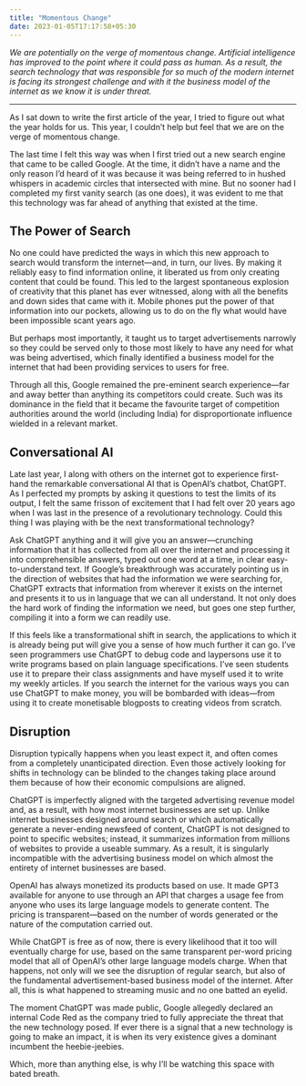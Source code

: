 ```yaml
---
title: "Momentous Change"
date: 2023-01-05T17:17:58+05:30
---
```

*We are potentially on the verge of momentous change. Artificial intelligence has improved to the point where it could pass as human. As a result, the search technology that was responsible for so much of the modern internet is facing its strongest challenge and with it the business model of the internet as we know it is under threat.*
<!--more-->
---

As I sat down to write the first article of the year, I tried to figure out what the year holds for us. This year, I couldn’t help but feel that we are on the verge of momentous change.

The last time I felt this way was when I first tried out a new search engine that came to be called Google. At the time, it didn’t have a name and the only reason I’d heard of it was because it was being referred to in hushed whispers in academic circles that intersected with mine. But no sooner had I completed my first vanity search (as one does), it was evident to me that this technology was far ahead of anything that existed at the time.

## The Power of Search
No one could have predicted the ways in which this new approach to search would transform the internet—and, in turn, our lives. By making it reliably easy to find information online, it liberated us from only creating content that could be found. This led to the largest spontaneous explosion of creativity that this planet has ever witnessed, along with all the benefits and down sides that came with it. Mobile phones put the power of that information into our pockets, allowing us to do on the fly what would have been impossible scant years ago.

But perhaps most importantly, it taught us to target advertisements narrowly so they could be served only to those most likely to have any need for what was being advertised, which finally identified a business model for the internet that had been providing services to users for free.

Through all this, Google remained the pre-eminent search experience—far and away better than anything its competitors could create. Such was its dominance in the field that it became the favourite target of competition authorities around the world (including India) for disproportionate influence wielded in a relevant market.

## Conversational AI
Late last year, I along with others on the internet got to experience first-hand the remarkable conversational AI that is OpenAI’s chatbot, ChatGPT. As I perfected my prompts by asking it questions to test the limits of its output, I felt the same frisson of excitement that I had felt over 20 years ago when I was last in the presence of a revolutionary technology. Could this thing I was playing with be the next transformational technology?

Ask ChatGPT anything and it will give you an answer—crunching information that it has collected from all over the internet and processing it into comprehensible answers, typed out one word at a time, in clear easy-to-understand text. If Google’s breakthrough was accurately pointing us in the direction of websites that had the information we were searching for, ChatGPT extracts that information from wherever it exists on the internet and presents it to us in language that we can all understand. It not only does the hard work of finding the information we need, but goes one step further, compiling it into a form we can readily use.

If this feels like a transformational shift in search, the applications to which it is already being put will give you a sense of how much further it can go. I’ve seen programmers use ChatGPT to debug code and laypersons use it to write programs based on plain language specifications. I’ve seen students use it to prepare their class assignments and have myself used it to write my weekly articles. If you search the internet for the various ways you can use ChatGPT to make money, you will be bombarded with ideas—from using it to create monetisable blogposts to creating videos from scratch.

## Disruption
Disruption typically happens when you least expect it, and often comes from a completely unanticipated direction. Even those actively looking for shifts in technology can be blinded to the changes taking place around them because of how their economic compulsions are aligned.

ChatGPT is imperfectly aligned with the targeted advertising revenue model and, as a result, with how most internet businesses are set up. Unlike internet businesses designed around search or which automatically generate a never-ending newsfeed of content, ChatGPT is not designed to point to specific websites; instead, it summarizes information from millions of websites to provide a useable summary. As a result, it is singularly incompatible with the advertising business model on which almost the entirety of internet businesses are based.

OpenAI has always monetized its products based on use. It made GPT3 available for anyone to use through an API that charges a usage fee from anyone who uses its large language models to generate content. The pricing is transparent—based on the number of words generated or the nature of the computation carried out.

While ChatGPT is free as of now, there is every likelihood that it too will eventually charge for use, based on the same transparent per-word pricing model that all of OpenAI’s other large language models charge. When that happens, not only will we see the disruption of regular search, but also of the fundamental advertisement-based business model of the internet. After all, this is what happened to streaming music and no one batted an eyelid.

The moment ChatGPT was made public, Google allegedly declared an internal Code Red as the company tried to fully appreciate the threat that the new technology posed. If ever there is a signal that a new technology is going to make an impact, it is when its very existence gives a dominant incumbent the heebie-jeebies.

Which, more than anything else, is why I’ll be watching this space with bated breath.